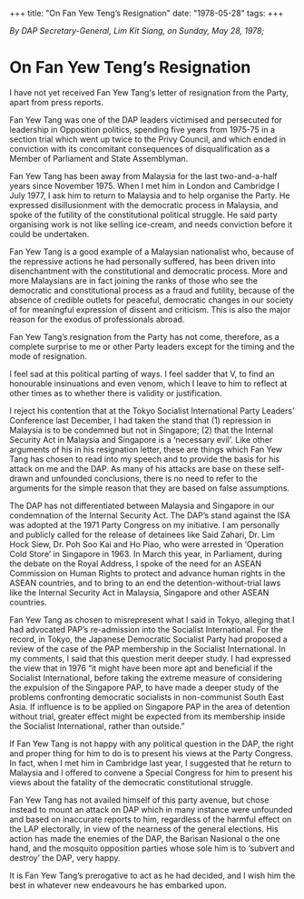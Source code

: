 +++ 
title: "On Fan Yew Teng’s Resignation"
date: "1978-05-28"
tags:
+++

_By DAP Secretary-General, Lim Kit Siang, on Sunday, May 28, 1978;_

# On Fan Yew Teng’s Resignation

I have not yet received Fan Yew Tang‘s letter of resignation from the Party, apart from press reports.

Fan Yew Tang was one of the DAP leaders victimised and persecuted for leadership in Opposition politics, spending five years from 1975-75 in a section trial which went up twice to the Privy Council, and which ended in conviction with its concomitant consequences of disqualification as a Member of Parliament and State Assemblyman.</u>

Fan Yew Tang has been away from Malaysia for the last two-and-a-half years since November 1975. When I met him in London and Cambridge I July 1977, I ask him to return to Malaysia and to help organise the Party. He expressed disillusionment with the democratic process in Malaysia, and spoke of the futility of the constitutional political struggle.  He said party organising work is not like selling ice-cream, and needs conviction before it could be undertaken.

Fan Yew Tang is a good example of a Malaysian nationalist who, because of the repressive actions he had personally suffered, has been driven into disenchantment with the constitutional and democratic process. More and more Malaysians are in fact joining the ranks of those who see the democratic and constitutional process as a fraud and futility, because of the absence of credible outlets for peaceful, democratic changes in our society of for meaningful expression of dissent and criticism. This is also the major reason for the exodus of professionals abroad.

Fan Yew Tang’s resignation from the Party has not come, therefore, as a complete surprise to me or other Party leaders except for the timing and the mode of resignation.

I feel sad at this political parting of ways. I feel sadder that V, to find an honourable insinuations and even venom, which I leave to him to reflect at other times as to whether there is validity or justification.

I reject his contention that at the Tokyo Socialist International Party Leaders’ Conference last December, I had taken the stand that (1) repression in Malaysia is to be condemned but not in Singapore; (2) that the Internal Security Act in Malaysia and Singapore is a ‘necessary evil’. Like other arguments of his in his resignation letter, these are things which Fan Yew Tang has chosen to read into my speech and to provide the basis for his attack on me and the DAP. As many of his attacks are base on these self-drawn and unfounded conclusions, there is no need to refer to the arguments for the simple reason that they are based on false assumptions.

The DAP has not differentiated between Malaysia and Singapore in our condemnation of the Internal Security Act. The DAP’s stand against the ISA was adopted at the 1971 Party Congress on my initiative. I am personally and publicly called for the release of detainees like Said Zahari, Dr. Lim Hock Siew, Dr. Poh Soo Kai and Ho Piao, who were arrested in ‘Operation Cold Store’ in Singapore in 1963. In March this year, in Parliament, during the debate on the Royal Address, I spoke of the need for an ASEAN Commission on Human Rights to protect and advance human rights in the ASEAN countries, and to bring to an end the detention-without-trial laws like the Internal Security Act in Malaysia, Singapore and other ASEAN countries.

Fan Yew Tang as chosen to misrepresent what I said in Tokyo, alleging that I had advocated PAP’s re-admission into the Socialist International. For the record, in Tokyo, the Japanese Democratic Socialist Party had proposed a review of the case of the PAP membership in the Socialist International. In my comments, I said that this question merit deeper study. I had expressed the view that in 1976 “it might have been more apt and beneficial if the Socialist International, before taking the extreme measure of considering the expulsion of the Singapore PAP, to have made a deeper study of the problems confronting democratic socialists in non-communist South East Asia. If influence is to be applied on Singapore PAP in the area of detention without trial, greater effect might be expected from its membership inside the Socialist International, rather than outside.”

If Fan Yew Tang is not happy with any political question in the DAP, the right and proper thing for him to do is to present his views at the Party Congress. In fact, when I met him in Cambridge last year, I suggested that he return to Malaysia and I offered to convene a Special Congress for him to present his views about the fatality of the democratic constitutional struggle.

Fan Yew Tang has not availed himself of this party avenue, but chose instead to mount an attack on DAP which in many instance were unfounded and based on inaccurate reports to him, regardless of the harmful effect on the LAP electorally, in view of the nearness of the general elections. His action has made the enemies of the DAP, the Barisan Nasional o the one hand, and the mosquito opposition parties whose sole him is to ‘subvert and destroy’ the DAP, very happy.

It is Fan Yew Tang’s prerogative  to act as he had decided, and I wish him the best in whatever new endeavours he has embarked upon.
 
